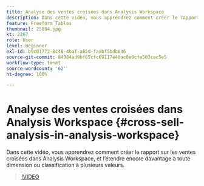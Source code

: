 ```yaml
---
title: Analyse des ventes croisées dans Analysis Workspace
description: Dans cette vidéo, vous apprendrez comment créer le rapport sur les ventes croisées dans Analysis Workspace, et l’étendre encore davantage à toute dimension ou classification à plusieurs valeurs.
feature: Freeform Tables
thumbnail: 25864.jpg
kt: 2367
role: User
level: Beginner
exl-id: b9c01772-8c48-4baf-a85d-faabf5bdb846
source-git-commit: 84984ad9bf65cfc69117e40ac0e0cfe503cac5e5
workflow-type: tm+mt
source-wordcount: '62'
ht-degree: 100%

---
```


# Analyse des ventes croisées dans Analysis Workspace {#cross-sell-analysis-in-analysis-workspace}

Dans cette vidéo, vous apprendrez comment créer le rapport sur les ventes croisées dans Analysis Workspace, et l’étendre encore davantage à toute dimension ou classification à plusieurs valeurs.

>[!VIDEO](https://video.tv.adobe.com/v/40763/?quality=12&learn=on&captions=fre_fr)
